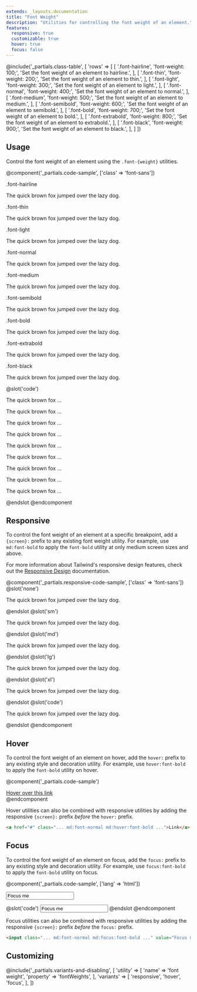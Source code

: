 ```yaml
---
extends: _layouts.documentation
title: "Font Weight"
description: "Utilities for controlling the font weight of an element."
features:
  responsive: true
  customizable: true
  hover: true
  focus: false
---
```


@include('_partials.class-table', [
  'rows' => [
    [
      '.font-hairline',
      'font-weight: 100;',
      'Set the font weight of an element to hairline.',
    ],
    [
      '.font-thin',
      'font-weight: 200;',
      'Set the font weight of an element to thin.',
    ],
    [
      '.font-light',
      'font-weight: 300;',
      'Set the font weight of an element to light.',
    ],
    [
      '.font-normal',
      'font-weight: 400;',
      'Set the font weight of an element to normal.',
    ],
    [
      '.font-medium',
      'font-weight: 500;',
      'Set the font weight of an element to medium.',
    ],
    [
      '.font-semibold',
      'font-weight: 600;',
      'Set the font weight of an element to semibold.',
    ],
    [
      '.font-bold',
      'font-weight: 700;',
      'Set the font weight of an element to bold.',
    ],
    [
      '.font-extrabold',
      'font-weight: 800;',
      'Set the font weight of an element to extrabold.',
    ],
    [
      '.font-black',
      'font-weight: 900;',
      'Set the font weight of an element to black.',
    ],
  ]
])

## Usage

Control the font weight of an element using the `.font-{weight}` utilities.

@component('_partials.code-sample', ['class' => 'font-sans'])
<div class="mb-6">
  <p class="text-sm text-grey-dark">.font-hairline</p>
  <p class="font-hairline text-lg text-grey-darkest">The quick brown fox jumped over the lazy dog.</p>
</div>
<div class="mb-6">
  <p class="text-sm text-grey-dark">.font-thin</p>
  <p class="font-thin text-lg text-grey-darkest">The quick brown fox jumped over the lazy dog.</p>
</div>
<div class="mb-6">
  <p class="text-sm text-grey-dark">.font-light</p>
  <p class="font-light text-lg text-grey-darkest">The quick brown fox jumped over the lazy dog.</p>
</div>
<div class="mb-6">
  <p class="text-sm text-grey-dark">.font-normal</p>
  <p class="font-normal text-lg text-grey-darkest">The quick brown fox jumped over the lazy dog.</p>
</div>
<div class="mb-6">
  <p class="text-sm text-grey-dark">.font-medium</p>
  <p class="font-medium text-lg text-grey-darkest">The quick brown fox jumped over the lazy dog.</p>
</div>
<div class="mb-6">
  <p class="text-sm text-grey-dark">.font-semibold</p>
  <p class="font-semibold text-lg text-grey-darkest">The quick brown fox jumped over the lazy dog.</p>
</div>
<div class="mb-6">
  <p class="text-sm text-grey-dark">.font-bold</p>
  <p class="font-bold text-lg text-grey-darkest">The quick brown fox jumped over the lazy dog.</p>
</div>
<div class="mb-6">
  <p class="text-sm text-grey-dark">.font-extrabold</p>
  <p class="font-extrabold text-lg text-grey-darkest">The quick brown fox jumped over the lazy dog.</p>
</div>
<div>
  <p class="text-sm text-grey-dark">.font-black</p>
  <p class="font-black text-lg text-grey-darkest">The quick brown fox jumped over the lazy dog.</p>
</div>
@slot('code')
<p class="font-hairline ...">The quick brown fox ...</p>
<p class="font-thin ...">The quick brown fox ...</p>
<p class="font-light ...">The quick brown fox ...</p>
<p class="font-normal ...">The quick brown fox ...</p>
<p class="font-medium ...">The quick brown fox ...</p>
<p class="font-semibold ...">The quick brown fox ...</p>
<p class="font-bold ...">The quick brown fox ...</p>
<p class="font-extrabold ...">The quick brown fox ...</p>
<p class="font-black ...">The quick brown fox ...</p>
@endslot
@endcomponent

## Responsive

To control the font weight of an element at a specific breakpoint, add a `{screen}:` prefix to any existing font weight utility. For example, use `md:font-bold` to apply the `font-bold` utility at only medium screen sizes and above.

For more information about Tailwind's responsive design features, check out the [Responsive Design](/docs/responsive-design) documentation.

@component('_partials.responsive-code-sample', ['class' => 'font-sans'])
@slot('none')
<p class="font-normal text-lg text-grey-darkest">The quick brown fox jumped over the lazy dog.</p>
@endslot
@slot('sm')
<p class="font-bold text-lg text-grey-darkest">The quick brown fox jumped over the lazy dog.</p>
@endslot
@slot('md')
<p class="font-thin text-lg text-grey-darkest">The quick brown fox jumped over the lazy dog.</p>
@endslot
@slot('lg')
<p class="font-semibold text-lg text-grey-darkest">The quick brown fox jumped over the lazy dog.</p>
@endslot
@slot('xl')
<p class="font-black text-lg text-grey-darkest">The quick brown fox jumped over the lazy dog.</p>
@endslot
@slot('code')
<p class="none:font-normal sm:font-bold md:font-thin lg:font-semibold xl:font-black ...">The quick brown fox jumped over the lazy dog.</p>
@endslot
@endcomponent

## Hover

To control the font weight of an element on hover, add the `hover:` prefix to any existing style and decoration utility. For example, use `hover:font-bold` to apply the `font-bold` utility on hover.

@component('_partials.code-sample')
<div class="text-center text-blue-dark">
  <a href="#" class="font-normal hover:font-bold">Hover over this link</a>
</div>
@endcomponent

Hover utilities can also be combined with responsive utilities by adding the responsive `{screen}:` prefix *before* the `hover:` prefix.

```html
<a href="#" class="... md:font-normal md:hover:font-bold ...">Link</a>
```

## Focus

To control the font weight of an element on focus, add the `focus:` prefix to any existing style and decoration utility. For example, use `focus:font-bold` to apply the `font-bold` utility on focus.

@component('_partials.code-sample', ['lang' => 'html'])
<div class="max-w-xs w-full mx-auto">
  <input class="bg-white font-normal focus:font-bold focus:shadow-outline text-black appearance-none inline-block w-full text-black border rounded py-3 px-4 focus:outline-none" value="Focus me" placeholder="Focus me">
</div>

@slot('code')
<input class="font-normal focus:font-bold ..." value="Focus me">
@endslot
@endcomponent

Focus utilities can also be combined with responsive utilities by adding the responsive `{screen}:` prefix *before* the `focus:` prefix.

```html
<input class="... md:font-normal md:focus:font-bold ..." value="Focus me">
```

## Customizing

@include('_partials.variants-and-disabling', [
    'utility' => [
        'name' => 'font weight',
        'property' => 'fontWeights',
    ],
    'variants' => [
        'responsive',
        'hover',
        'focus',
    ],
])
